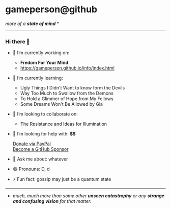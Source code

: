 # gameperson@github

*more of a **state of mind*** *

---

### Hi there 👋
- 🔭 I’m currently working on:
  - **Fredom For Your Mind**
  -  https://gameperson.github.io/info/index.html

- 🌱 I’m currently learning:
  - Ugly Things I Didn't Want to know form the Devils
  - Way Too Much to Swallow from the Demons
  - To Hold a Glimmer of Hope from My Fellows
  - Some Dreams Won't Be Allowed by Gia

- 👯 I’m looking to collaborate on:
  - The Resistance and Ideas for Illumination
  
- 🤔 I’m looking for help with: **$$**
 
  [Donate via PayPal](https://www.paypal.biz/gameperson)  
  [Become a GitHub Sponsor](https://github.com/sponsors/gameperson)

- 💬 Ask me about: whatever
- 😄 Pronouns: D, d
- ⚡ Fun fact: gossip may just be a quantum state

---

* *much, much more than some other **unseen catastrophy** or any **strange and confusing vision** for that matter.*
